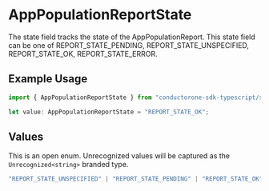 # AppPopulationReportState

The state field tracks the state of the AppPopulationReport. This state field can be one of REPORT_STATE_PENDING, REPORT_STATE_UNSPECIFIED, REPORT_STATE_OK, REPORT_STATE_ERROR.

## Example Usage

```typescript
import { AppPopulationReportState } from "conductorone-sdk-typescript/sdk/models/shared";

let value: AppPopulationReportState = "REPORT_STATE_OK";
```

## Values

This is an open enum. Unrecognized values will be captured as the `Unrecognized<string>` branded type.

```typescript
"REPORT_STATE_UNSPECIFIED" | "REPORT_STATE_PENDING" | "REPORT_STATE_OK" | "REPORT_STATE_ERROR" | Unrecognized<string>
```